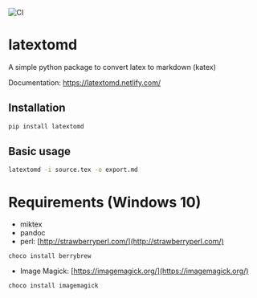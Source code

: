 ![CI](https://github.com/DavidCouronne/latextomd/workflows/CI/badge.svg)

# latextomd

A simple python package to convert latex to markdown (katex)

Documentation: https://latextomd.netlify.com/

## Installation

```bash
pip install latextomd
```

## Basic usage

```bash
latextomd -i source.tex -o export.md
```

# Requirements (Windows 10)

+ miktex
+ pandoc
+ perl: [http://strawberryperl.com/](http://strawberryperl.com/)

```{bash}
choco install berrybrew
```

+ Image Magick: [https://imagemagick.org/](https://imagemagick.org/)

```{bash}
choco install imagemagick
```


